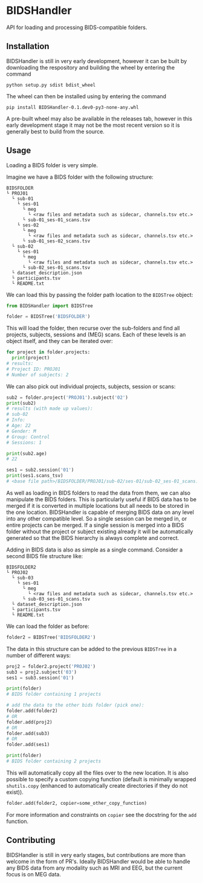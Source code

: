 # BIDSHandler
API for loading and processing BIDS-compatible folders.

## Installation

BIDSHandler is still in very early development, however it can be built by downloading the respository and building the wheel by entering the command
```
python setup.py sdist bdist_wheel
```

The wheel can then be installed using by entering the command
```
pip install BIDSHandler-0.1.dev0-py3-none-any.whl
```

A pre-built wheel may also be available in the releases tab, however in this early development stage it may not be the most recent version so it is generally best to build from the source.

## Usage

Loading a BIDS folder is very simple.

Imagine we have a BIDS folder with the following structure:
```
BIDSFOLDER
└ PROJ01
  └ sub-01
    └ ses-01
      └ meg
        └ <raw files and metadata such as sidecar, channels.tsv etc.>
      └ sub-01_ses-01_scans.tsv
    └ ses-02
      └ meg
        └ <raw files and metadata such as sidecar, channels.tsv etc.>
      └ sub-01_ses-02_scans.tsv
  └ sub-02
    └ ses-01
      └ meg
        └ <raw files and metadata such as sidecar, channels.tsv etc.>
      └ sub-02_ses-01_scans.tsv
  └ dataset_description.json
  └ participants.tsv
  └ README.txt
```

We can load this by passing the folder path location to the `BIDSTree` object:

```python
from BIDSHandler import BIDSTree

folder = BIDSTree('BIDSFOLDER')
```

This will load the folder, then recurse over the sub-folders and find all projects, subjects, sessions and (MEG) scans.
Each of these levels is an object itself, and they can be iterated over:

```python
for project in folder.projects:
  print(project)
# results:
# Project ID: PROJ01
# Number of subjects: 2
```

We can also pick out individual projects, subjects, session or scans:

```python
sub2 = folder.project('PROJ01').subject('02')
print(sub2)
# results (with made up values):
# sub-02
# Info:
# Age: 22
# Gender: M
# Group: Control
# Sessions: 1

print(sub2.age)
# 22

ses1 = sub2.session('01')
print(ses1.scans_tsv)
# <base file path>/BIDSFOLDER/PROJ01/sub-02/ses-01/sub-02_ses-01_scans.tsv
```

As well as loading in BIDS folders to read the data from them, we can also manipulate the BIDS folders.
This is particularly useful if BIDS data has to be merged if it is converted in multiple locations but all needs to be stored in the one location.
BIDSHandler is capable of merging BIDS data on any level into any other compatible level.
So a single session can be merged in, or entire projects can be merged.
If a single session is merged into a BIDS folder without the project or subject existing already it will be automatically generated so that the BIDS hierarchy is always complete and correct.

Adding in BIDS data is also as simple as a single command.
Consider a second BIDS file structure like:
```
BIDSFOLDER2
└ PROJ02
  └ sub-03
    └ ses-01
      └ meg
        └ <raw files and metadata such as sidecar, channels.tsv etc.>
      └ sub-03_ses-01_scans.tsv
  └ dataset_description.json
  └ participants.tsv
  └ README.txt
```

We can load the folder as before:
```python
folder2 = BIDSTree('BIDSFOLDER2')
```

The data in this structure can be added to the previous `BIDSTree` in a number of different ways:
```python
proj2 = folder2.project('PROJ02')
sub3 = proj2.subject('03')
ses1 = sub3.session('01')

print(folder)
# BIDS folder containing 1 projects

# add the data to the other bids folder (pick one):
folder.add(folder2)
# OR
folder.add(proj2)
# OR
folder.add(sub3)
# OR
folder.add(ses1)

print(folder)
# BIDS folder containing 2 projects
```

This will automatically copy all the files over to the new location.
It is also possible to specify a custom copying function (default is minimally wrapped `shutils.copy` (enhanced to automatically create directories if they do not exist)).

```python
folder.add(folder2, copier=some_other_copy_function)
```
For more information and constraints on `copier` see the docstring for the `add` function.

## Contributing

BIDSHandler is still in very early stages, but contributions are more than welcome in the form of PR's.
Ideally BIDSHandler would be able to handle any BIDS data from any modality such as MRI and EEG, but the current focus is on MEG data.
